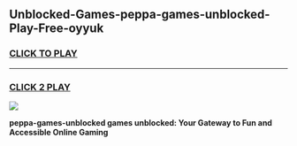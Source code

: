 
## Unblocked-Games-peppa-games-unblocked-Play-Free-oyyuk
<h3>
<a href="https://premium76.site?title=peppa-games-unblocked&ref=21A">CLICK TO PLAY</a></h3>
<hr>

<h3>
<a href="https://premium76.site?title=peppa-games-unblocked&ref=21A">CLICK 2 PLAY</a>
  
</h3>

<a href="https://premium76.site?title=peppa-games-unblocked&ref=21A"><img src="https://clearcache.store/games.png"></a>


**peppa-games-unblocked games unblocked: Your Gateway to Fun and Accessible Online Gaming**

